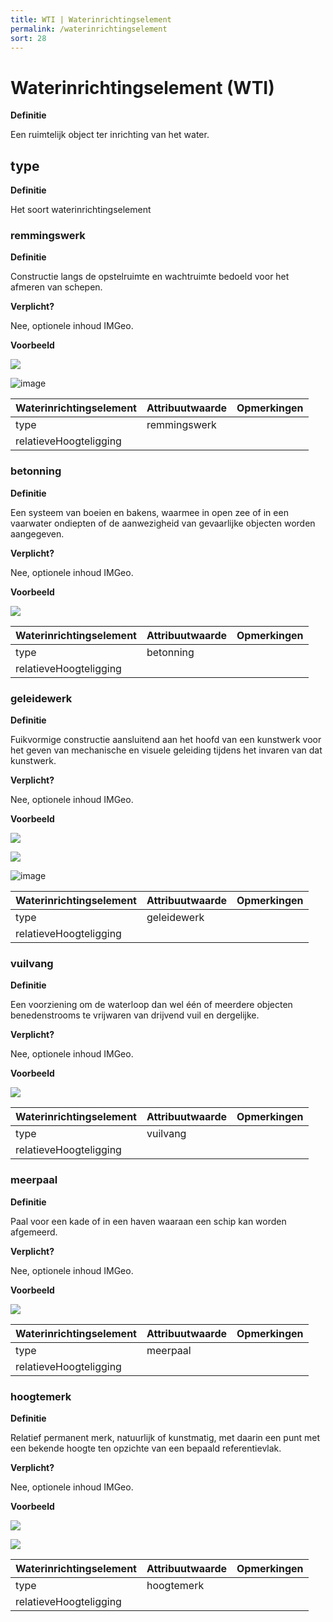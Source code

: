 ```yaml
---
title: WTI | Waterinrichtingselement
permalink: /waterinrichtingselement
sort: 28
---
```


Waterinrichtingselement (WTI)
=======================

**Definitie**

Een ruimtelijk object ter inrichting van het water.

type
----

**Definitie**

Het soort waterinrichtingselement

### remmingswerk

**Definitie**

Constructie langs de opstelruimte en wachtruimte bedoeld voor het afmeren van
schepen.

**Verplicht?**

Nee, optionele inhoud IMGeo.

**Voorbeeld**

![](media/a4cf352dae09facadfe020246ab711b3.jpg)

![image](https://github.com/user-attachments/assets/ad2f7eac-5577-4e9d-a07f-830352c87d8d)

| **Waterinrichtingselement** | **Attribuutwaarde** | **Opmerkingen** |
|-----------------------------|---------------------|-----------------|
| type                        | remmingswerk        |                 |
| relatieveHoogteligging      |                     |                 |

### betonning

**Definitie**

Een systeem van boeien en bakens, waarmee in open zee of in een vaarwater
ondiepten of de aanwezigheid van gevaarlijke objecten worden aangegeven.

**Verplicht?**

Nee, optionele inhoud IMGeo.

**Voorbeeld**

![](media/48f20b9ce01489e3d4b5c44853de1913.png)

| **Waterinrichtingselement** | **Attribuutwaarde** | **Opmerkingen** |
|-----------------------------|---------------------|-----------------|
| type                        | betonning           |                 |
| relatieveHoogteligging      |                     |                 |

### geleidewerk

**Definitie**

Fuikvormige constructie aansluitend aan het hoofd van een kunstwerk voor het
geven van mechanische en visuele geleiding tijdens het invaren van dat
kunstwerk.

**Verplicht?**

Nee, optionele inhoud IMGeo.

**Voorbeeld**

![](media/4df1ba3a3ca1048817c9f2459b4bf452.jpg)

![](media/a594c60e211a139a123df44d18cc4be5.jpg)

![image](https://github.com/user-attachments/assets/e7ddca1b-0411-48d9-98c2-b81615346100)

| **Waterinrichtingselement** | **Attribuutwaarde** | **Opmerkingen** |
|-----------------------------|---------------------|-----------------|
| type                        | geleidewerk         |                 |
| relatieveHoogteligging      |                     |                 |

### vuilvang

**Definitie**

Een voorziening om de waterloop dan wel één of meerdere objecten benedenstrooms
te vrijwaren van drijvend vuil en dergelijke.

**Verplicht?**

Nee, optionele inhoud IMGeo.

**Voorbeeld**

![](media/520d563e148234d17d83f82b7759d73d.jpg)

| **Waterinrichtingselement** | **Attribuutwaarde** | **Opmerkingen** |
|-----------------------------|---------------------|-----------------|
| type                        | vuilvang            |                 |
| relatieveHoogteligging      |                     |                 |

### meerpaal

**Definitie**

Paal voor een kade of in een haven waaraan een schip kan worden afgemeerd.

**Verplicht?**

Nee, optionele inhoud IMGeo.

**Voorbeeld**

![](media/658ebb2f8ab8aab05cf408e0c67630e8.jpg)

| **Waterinrichtingselement** | **Attribuutwaarde** | **Opmerkingen** |
|-----------------------------|---------------------|-----------------|
| type                        | meerpaal            |                 |
| relatieveHoogteligging      |                     |                 |

### hoogtemerk

**Definitie**

Relatief permanent merk, natuurlijk of kunstmatig, met daarin een punt met een
bekende hoogte ten opzichte van een bepaald referentievlak.

**Verplicht?**

Nee, optionele inhoud IMGeo.

**Voorbeeld**

![](media/61216e4ab4ac3d9c97e24616a117fbea.jpg)

![](media/17df93db83ddeea03520c970dd235906.jpg)

| **Waterinrichtingselement** | **Attribuutwaarde** | **Opmerkingen** |
|-----------------------------|---------------------|-----------------|
| type                        | hoogtemerk          |                 |
| relatieveHoogteligging      |                     |                 |
